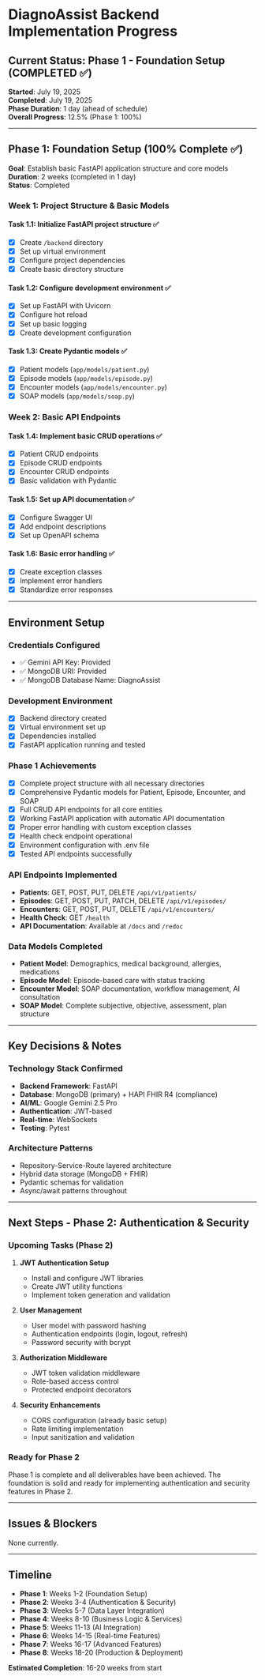 # DiagnoAssist Backend Implementation Progress

## Current Status: Phase 1 - Foundation Setup (COMPLETED ✅)

**Started**: July 19, 2025  
**Completed**: July 19, 2025  
**Phase Duration**: 1 day (ahead of schedule)  
**Overall Progress**: 12.5% (Phase 1: 100%)

---

## Phase 1: Foundation Setup (100% Complete ✅)

**Goal**: Establish basic FastAPI application structure and core models  
**Duration**: 2 weeks (completed in 1 day)  
**Status**: Completed

### Week 1: Project Structure & Basic Models

#### Task 1.1: Initialize FastAPI project structure ✅
- [x] Create `/backend` directory
- [x] Set up virtual environment
- [x] Configure project dependencies
- [x] Create basic directory structure

#### Task 1.2: Configure development environment ✅
- [x] Set up FastAPI with Uvicorn
- [x] Configure hot reload
- [x] Set up basic logging
- [x] Create development configuration

#### Task 1.3: Create Pydantic models ✅
- [x] Patient models (`app/models/patient.py`)
- [x] Episode models (`app/models/episode.py`)
- [x] Encounter models (`app/models/encounter.py`)
- [x] SOAP models (`app/models/soap.py`)

### Week 2: Basic API Endpoints

#### Task 1.4: Implement basic CRUD operations ✅
- [x] Patient CRUD endpoints
- [x] Episode CRUD endpoints
- [x] Encounter CRUD endpoints
- [x] Basic validation with Pydantic

#### Task 1.5: Set up API documentation ✅
- [x] Configure Swagger UI
- [x] Add endpoint descriptions
- [x] Set up OpenAPI schema

#### Task 1.6: Basic error handling ✅
- [x] Create exception classes
- [x] Implement error handlers
- [x] Standardize error responses

---

## Environment Setup

### Credentials Configured
- ✅ Gemini API Key: Provided
- ✅ MongoDB URI: Provided
- ✅ MongoDB Database Name: DiagnoAssist

### Development Environment
- [x] Backend directory created
- [x] Virtual environment set up
- [x] Dependencies installed
- [x] FastAPI application running and tested

### Phase 1 Achievements
- [x] Complete project structure with all necessary directories
- [x] Comprehensive Pydantic models for Patient, Episode, Encounter, and SOAP
- [x] Full CRUD API endpoints for all core entities
- [x] Working FastAPI application with automatic API documentation
- [x] Proper error handling with custom exception classes
- [x] Health check endpoint operational
- [x] Environment configuration with .env file
- [x] Tested API endpoints successfully

### API Endpoints Implemented
- **Patients**: GET, POST, PUT, DELETE `/api/v1/patients/`
- **Episodes**: GET, POST, PUT, PATCH, DELETE `/api/v1/episodes/`
- **Encounters**: GET, POST, PUT, DELETE `/api/v1/encounters/`
- **Health Check**: GET `/health`
- **API Documentation**: Available at `/docs` and `/redoc`

### Data Models Completed
- **Patient Model**: Demographics, medical background, allergies, medications
- **Episode Model**: Episode-based care with status tracking
- **Encounter Model**: SOAP documentation, workflow management, AI consultation
- **SOAP Model**: Complete subjective, objective, assessment, plan structure

---

## Key Decisions & Notes

### Technology Stack Confirmed
- **Backend Framework**: FastAPI
- **Database**: MongoDB (primary) + HAPI FHIR R4 (compliance)
- **AI/ML**: Google Gemini 2.5 Pro
- **Authentication**: JWT-based
- **Real-time**: WebSockets
- **Testing**: Pytest

### Architecture Patterns
- Repository-Service-Route layered architecture
- Hybrid data storage (MongoDB + FHIR)
- Pydantic schemas for validation
- Async/await patterns throughout

---

## Next Steps - Phase 2: Authentication & Security

### Upcoming Tasks (Phase 2)
1. **JWT Authentication Setup**
   - Install and configure JWT libraries
   - Create JWT utility functions  
   - Implement token generation and validation

2. **User Management**
   - User model with password hashing
   - Authentication endpoints (login, logout, refresh)
   - Password security with bcrypt

3. **Authorization Middleware**
   - JWT token validation middleware
   - Role-based access control
   - Protected endpoint decorators

4. **Security Enhancements**
   - CORS configuration (already basic setup)
   - Rate limiting implementation
   - Input sanitization and validation

### Ready for Phase 2
Phase 1 is complete and all deliverables have been achieved. The foundation is solid and ready for implementing authentication and security features in Phase 2.

---

## Issues & Blockers
None currently.

---

## Timeline
- **Phase 1**: Weeks 1-2 (Foundation Setup)
- **Phase 2**: Weeks 3-4 (Authentication & Security)
- **Phase 3**: Weeks 5-7 (Data Layer Integration)
- **Phase 4**: Weeks 8-10 (Business Logic & Services)
- **Phase 5**: Weeks 11-13 (AI Integration)
- **Phase 6**: Weeks 14-15 (Real-time Features)
- **Phase 7**: Weeks 16-17 (Advanced Features)
- **Phase 8**: Weeks 18-20 (Production & Deployment)

**Estimated Completion**: 16-20 weeks from start